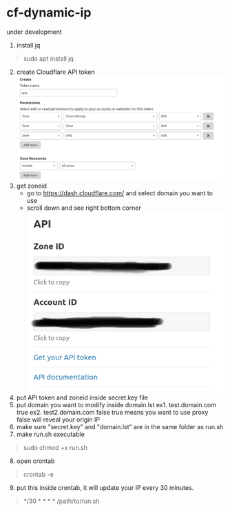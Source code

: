 # cf-dynamic-ip

under development

1. install jq
> sudo apt install jq

2. create Cloudflare API token
![](/images/api.png)
3. get zoneid
   * go to https://dash.cloudflare.com/ and select domain you want to use
   * scroll down and see right bottom corner
![](/images/zoneid.png)
4. put API token and zoneid inside secret.key file
5. put domain you want to modify inside domain.lst
   ex1. test.domain.com true
   ex2. test2.domain.com false
   true means you want to use proxy
   false will reveal your origin IP
6. make sure "secret.key" and "domain.lst" are in the same folder as run.sh
7. make run.sh executable
> sudo chmod +x run.sh
8. open crontab
> crontab -e
9. put this inside crontab, it will update your IP every 30 minutes.
> */30 * * * * /path/to/run.sh

